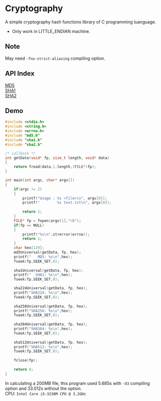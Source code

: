 # Cryptography
A simple cryptography hash functions library of C programming luanguage.
* Only work in LITTLE_ENDIAN machine.

## Note
May need ``-fno-strict-aliasing`` compiling option.

## API Index
[MD5](doc/md5.md)  
[SHA1](doc/sha1.md)  
[SHA2](doc/sha2.md)  

## Demo
```C
#include <stdio.h>
#include <string.h>
#include <errno.h>
#include "md5.h"
#include "sha1.h"
#include "sha2.h"

/* callback */
int getData(void* fp, size_t length, void* data)
{
	return fread(data,1,length,(FILE*)fp);
}

int main(int argc, char* argv[])
{	
	if(argc != 2)
	{
		printf("Usage : %s <file>\n", argv[0]);
		printf("        %s text.txt\n", argv[0]);
		
		return 1;
	}
	FILE* fp = fopen(argv[1],"rb"); 
	if(fp == NULL)
	{
		printf("%s\n",strerror(errno));
		return 1;
	}
	char hex[129];
	md5Universal(getData, fp, hex);
	printf("   MD5: %s\n",hex);
	fseek(fp,SEEK_SET,0);
	
	sha1Universal(getData, fp, hex);
	printf("  SHA1: %s\n",hex);
	fseek(fp,SEEK_SET,0);

	sha224Universal(getData, fp, hex);
	printf("SHA224: %s\n",hex);
	fseek(fp,SEEK_SET,0);
	
	sha256Universal(getData, fp, hex);
	printf("SHA256: %s\n",hex);
	fseek(fp,SEEK_SET,0);
	
	sha384Universal(getData, fp, hex);
	printf("SHA384: %s\n",hex);
	fseek(fp,SEEK_SET,0);
	
	sha512Universal(getData, fp, hex);
	printf("SHA512: %s\n",hex);
	fseek(fp,SEEK_SET,0);
	
	fclose(fp);
	
	return 0;
}
```
In calculating a 200MB file, this program used 5.685s with ``-O3`` compiling option and 33.012s without the option.  
CPU: ``Intel Core i5-3230M CPU @ 3.2GHz``
